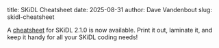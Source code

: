 title: SKiDL Cheatsheet
date: 2025-08-31
author: Dave Vandenbout
slug: skidl-cheatsheet

A [cheatsheet](files/cheatsheet.pdf) for SKiDL 2.1.0 is now available.
Print it out, laminate it, and keep it handy for all your SKiDL coding needs!

